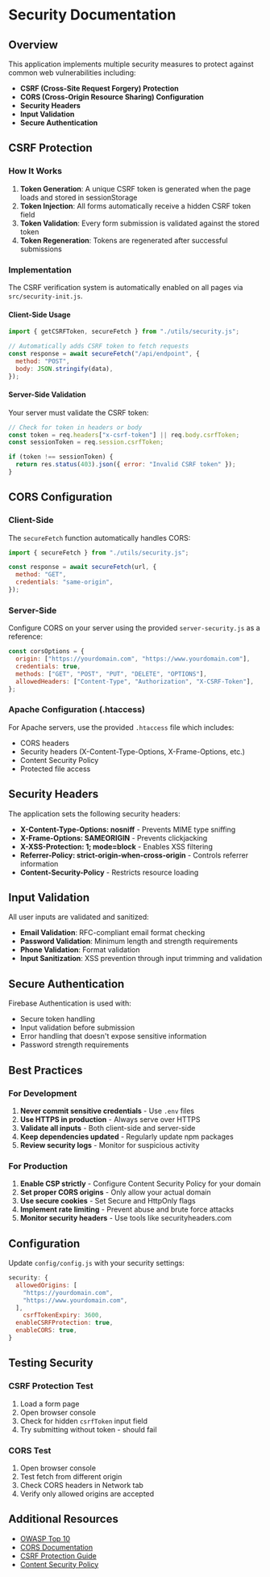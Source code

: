 # Security Documentation

## Overview

This application implements multiple security measures to protect against common web vulnerabilities including:

- **CSRF (Cross-Site Request Forgery) Protection**
- **CORS (Cross-Origin Resource Sharing) Configuration**
- **Security Headers**
- **Input Validation**
- **Secure Authentication**

## CSRF Protection

### How It Works

1. **Token Generation**: A unique CSRF token is generated when the page loads and stored in sessionStorage
2. **Token Injection**: All forms automatically receive a hidden CSRF token field
3. **Token Validation**: Every form submission is validated against the stored token
4. **Token Regeneration**: Tokens are regenerated after successful submissions

### Implementation

The CSRF verification system is automatically enabled on all pages via `src/security-init.js`.

#### Client-Side Usage

```javascript
import { getCSRFToken, secureFetch } from "./utils/security.js";

// Automatically adds CSRF token to fetch requests
const response = await secureFetch("/api/endpoint", {
  method: "POST",
  body: JSON.stringify(data),
});
```

#### Server-Side Validation

Your server must validate the CSRF token:

```javascript
// Check for token in headers or body
const token = req.headers["x-csrf-token"] || req.body.csrfToken;
const sessionToken = req.session.csrfToken;

if (token !== sessionToken) {
  return res.status(403).json({ error: "Invalid CSRF token" });
}
```

## CORS Configuration

### Client-Side

The `secureFetch` function automatically handles CORS:

```javascript
import { secureFetch } from "./utils/security.js";

const response = await secureFetch(url, {
  method: "GET",
  credentials: "same-origin",
});
```

### Server-Side

Configure CORS on your server using the provided `server-security.js` as a reference:

```javascript
const corsOptions = {
  origin: ["https://yourdomain.com", "https://www.yourdomain.com"],
  credentials: true,
  methods: ["GET", "POST", "PUT", "DELETE", "OPTIONS"],
  allowedHeaders: ["Content-Type", "Authorization", "X-CSRF-Token"],
};
```

### Apache Configuration (.htaccess)

For Apache servers, use the provided `.htaccess` file which includes:

- CORS headers
- Security headers (X-Content-Type-Options, X-Frame-Options, etc.)
- Content Security Policy
- Protected file access

## Security Headers

The application sets the following security headers:

- **X-Content-Type-Options: nosniff** - Prevents MIME type sniffing
- **X-Frame-Options: SAMEORIGIN** - Prevents clickjacking
- **X-XSS-Protection: 1; mode=block** - Enables XSS filtering
- **Referrer-Policy: strict-origin-when-cross-origin** - Controls referrer information
- **Content-Security-Policy** - Restricts resource loading

## Input Validation

All user inputs are validated and sanitized:

- **Email Validation**: RFC-compliant email format checking
- **Password Validation**: Minimum length and strength requirements
- **Phone Validation**: Format validation
- **Input Sanitization**: XSS prevention through input trimming and validation

## Secure Authentication

Firebase Authentication is used with:

- Secure token handling
- Input validation before submission
- Error handling that doesn't expose sensitive information
- Password strength requirements

## Best Practices

### For Development

1. **Never commit sensitive credentials** - Use `.env` files
2. **Use HTTPS in production** - Always serve over HTTPS
3. **Validate all inputs** - Both client-side and server-side
4. **Keep dependencies updated** - Regularly update npm packages
5. **Review security logs** - Monitor for suspicious activity

### For Production

1. **Enable CSP strictly** - Configure Content Security Policy for your domain
2. **Set proper CORS origins** - Only allow your actual domain
3. **Use secure cookies** - Set Secure and HttpOnly flags
4. **Implement rate limiting** - Prevent abuse and brute force attacks
5. **Monitor security headers** - Use tools like securityheaders.com

## Configuration

Update `config/config.js` with your security settings:

```javascript
security: {
  allowedOrigins: [
    "https://yourdomain.com",
    "https://www.yourdomain.com",
  ],
    csrfTokenExpiry: 3600,
  enableCSRFProtection: true,
  enableCORS: true,
}
```

## Testing Security

### CSRF Protection Test

1. Load a form page
2. Open browser console
3. Check for hidden `csrfToken` input field
4. Try submitting without token - should fail

### CORS Test

1. Open browser console
2. Test fetch from different origin
3. Check CORS headers in Network tab
4. Verify only allowed origins are accepted

## Additional Resources

- [OWASP Top 10](https://owasp.org/www-project-top-ten/)
- [CORS Documentation](https://developer.mozilla.org/en-US/docs/Web/HTTP/CORS)
- [CSRF Protection Guide](https://owasp.org/www-community/attacks/csrf)
- [Content Security Policy](https://developer.mozilla.org/en-US/docs/Web/HTTP/CSP)
